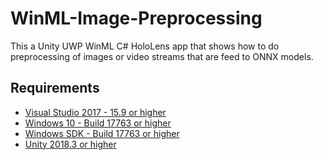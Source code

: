 # WinML-Image-Preprocessing

This a Unity UWP WinML C# HoloLens app that shows how to do preprocessing of images or video streams that are feed to ONNX models. 

## Requirements

- [Visual Studio 2017 - 15.9 or higher](https://developer.microsoft.com/en-us/windows/downloads)
- [Windows 10 - Build 17763 or higher](https://www.microsoft.com/en-us/software-download/windowsinsiderpreviewiso)
- [Windows SDK - Build 17763 or higher](https://www.microsoft.com/en-us/software-download/windowsinsiderpreviewSDK)
- [Unity 2018.3 or higher](https://unity3d.com/get-unity/download/archive)
